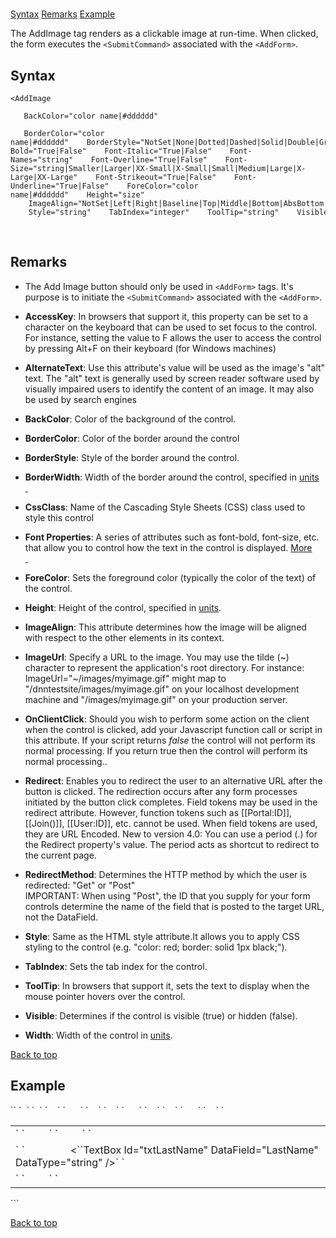 # <AddImage>

<a name="top"></a>

[Syntax](#syntax) [Remarks](#remarks) [Example](#example)

The AddImage tag renders as a clickable image at run-time. When clicked, the form executes the `<SubmitCommand>` associated with the `<AddForm>`.

<a name="syntax" xmlns=""></a>

## Syntax

    <AddImage

       BackColor="color name|#dddddd"

       BorderColor="color name|#dddddd"    BorderStyle="NotSet|None|Dotted|Dashed|Solid|Double|Groove|Ridge|Inset|Outset"    BorderWidth="size"    CssClass="string"    Font-Bold="True|False"    Font-Italic="True|False"    Font-Names="string"    Font-Overline="True|False"    Font-Size="string|Smaller|Larger|XX-Small|X-Small|Small|Medium|Large|X-Large|XX-Large"    Font-Strikeout="True|False"    Font-Underline="True|False"    ForeColor="color name|#dddddd"    Height="size"
        ImageAlign="NotSet|Left|Right|Baseline|Top|Middle|Bottom|AbsBottom|AbsMiddle|TextTop"    ImageUrl="url"    OnClientClick="string"    Redirect="url"    RedirectMethod="Get|Post"
        Style="string"    TabIndex="integer"    ToolTip="string"    Visible="True|False"    Width="size"

 <a name="remarks" xmlns=""></a>

## Remarks

*   The Add Image button should only be used in `<AddForm>` tags. It's purpose is to initiate the `<SubmitCommand>` associated with the `<AddForm>`.  

*   **AccessKey**: In browsers that support it, this property can be set to a character on the keyboard that can be used to set focus to the control. For instance, setting the value to F allows the user to access the control by pressing Alt+F on their keyboard (for Windows machines)  

*   **AlternateText**: Use this attribute's value will be used as the image's "alt" text. The "alt" text is generally used by screen reader software used by visually impaired users to identify the content of an image. It may also be used by search engines  

*   **BackColor**: Color of the background of the control.  

*   **BorderColor**: Color of the border around the control  

*   **BorderStyle**: Style of the border around the control.  

*   **BorderWidth**: Width of the border around the control, specified in [units  
     ](units.html)
*   **CssClass**: Name of the Cascading Style Sheets (CSS) class used to style this control  

*   **Font Properties**: A series of attributes such as font-bold, font-size, etc. that allow you to control how the text in the control is displayed. [More  
     ](fontproperties.html)
*   **ForeColor**: Sets the foreground color (typically the color of the text) of the control.  

*   **Height**: Height of the control, specified in [units](units.html).  

*   **ImageAlign**: This attribute determines how the image will be aligned with respect to the other elements in its context.  

*   **ImageUrl**: Specify a URL to the image. You may use the tilde (~) character to represent the application's root directory. For instance: ImageUrl="~/images/myimage.gif" might map to "/dnntestsite/images/myimage.gif" on your localhost development machine and "/images/myimage.gif" on your production server.  

*   **OnClientClick**: Should you wish to perform some action on the client when the control is clicked, add your Javascript function call or script in this attribute. If your script returns _false_ the control will not perform its normal processing. If you return true then the control will perform its normal processing..  

*   **Redirect**: Enables you to redirect the user to an alternative URL after the button is clicked. The redirection occurs after any form processes initiated by the button click completes. Field tokens may be used in the redirect attribute. However, function tokens such as [[Portal:ID]], [[Join()]], [[User:ID]], etc. cannot be used. When field tokens are used, they are URL Encoded. New to version 4.0: You can use a period (.) for the Redirect property's value. The period acts as shortcut to redirect to the current page.  

*   **RedirectMethod**: Determines the HTTP method by which the user is redirected: "Get" or "Post"  
    IMPORTANT: When using "Post", the ID that you supply for your form controls determine the name of the field that is posted to the target URL, not the DataField.  

*   **Style**: Same as the HTML style attribute.It allows you to apply CSS styling to the control (e.g. "color: red; border: solid 1px black;").
*   **TabIndex**: Sets the tab index for the control.  

*   **ToolTip**: In browsers that support it, sets the text to display when the mouse pointer hovers over the control.  

*   **Visible**: Determines if the control is visible (true) or hidden (false).  

*   **Width**: Width of the control in [units](units.html).  

[Back to top](#top)<a name="example" xmlns=""></a>

## Example

<div xmlns="">`<AddForm>`  
`  <SubmitCommand CommandText="INSERT INTO Users(FirstName, LastName) VALUES(@FirstName, @LastName)" />`  
`  <table>`  
`    <tr>`  
`      <td>`  
`         <Label For="txtFirstName" Text="First Name" />`  
`         <TextBox Id="txtFirstName" DataField="FirstName" DataType="string" />`  
`       </td>`  
`    </tr>`  
`    <tr>`  
`      <td>`  
`        <Label for="txtLastName" Text="Last Name" />  
        <``TextBox Id="txtLastName" DataField="LastName" DataType="string" />`  
`      </td>`  
`    </tr>`  
`    <tr>`  
`      <td colspan="2">`  
`<span style="color: #ff0000;"><AddImage AlternateText="Add" ImageUrl="~/images/add.gif" /></span>  
        <CancelImage AlternateText="Cancel" ImageUrl="~/images/cancel.gif" />`  
`      </td>`  
`    </tr>`  
`  </table>  
``</AddForm>`</div>

[Back to top](#top)